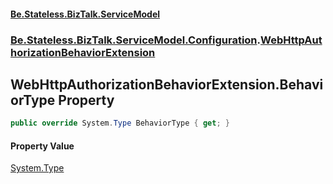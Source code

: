 #### [Be.Stateless.BizTalk.ServiceModel](README.md 'README')
### [Be.Stateless.BizTalk.ServiceModel.Configuration](Be.Stateless.BizTalk.ServiceModel.Configuration.md 'Be.Stateless.BizTalk.ServiceModel.Configuration').[WebHttpAuthorizationBehaviorExtension](WebHttpAuthorizationBehaviorExtension.md 'Be.Stateless.BizTalk.ServiceModel.Configuration.WebHttpAuthorizationBehaviorExtension')

## WebHttpAuthorizationBehaviorExtension.BehaviorType Property

```csharp
public override System.Type BehaviorType { get; }
```

#### Property Value
[System.Type](https://docs.microsoft.com/en-us/dotnet/api/System.Type 'System.Type')